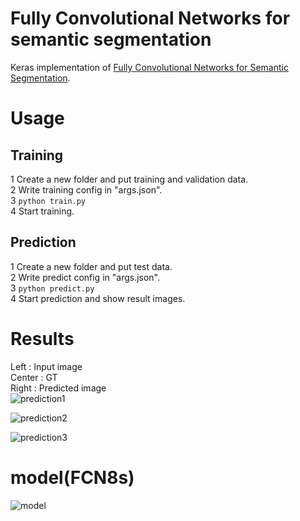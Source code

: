 # Fully Convolutional Networks for semantic segmentation

Keras implementation of 
[Fully Convolutional Networks for Semantic Segmentation](https://arxiv.org/abs/1411.4038).

# Usage
## Training
1 Create a new folder and put training and validation data.  
2 Write training config in "args.json".  
3 `python train.py`  
4 Start training.

## Prediction
1 Create a new folder and put test data.  
2 Write predict config in "args.json".  
3 `python predict.py`  
4 Start prediction and show result images.


# Results
Left : Input image  
Center : GT  
Right : Predicted image  
![prediction1](https://user-images.githubusercontent.com/35373553/50434073-4521f400-091f-11e9-885b-4fe26e994fc9.png)

![prediction2](https://user-images.githubusercontent.com/35373553/50443929-e6717000-0948-11e9-9127-6c36ac71aecc.png)

![prediction3](https://user-images.githubusercontent.com/35373553/50443984-28021b00-0949-11e9-960e-1024c55954dd.png)


# model(FCN8s)
![model](https://user-images.githubusercontent.com/35373553/50434663-7ac7dc80-0921-11e9-8ece-64d19476a42a.png)